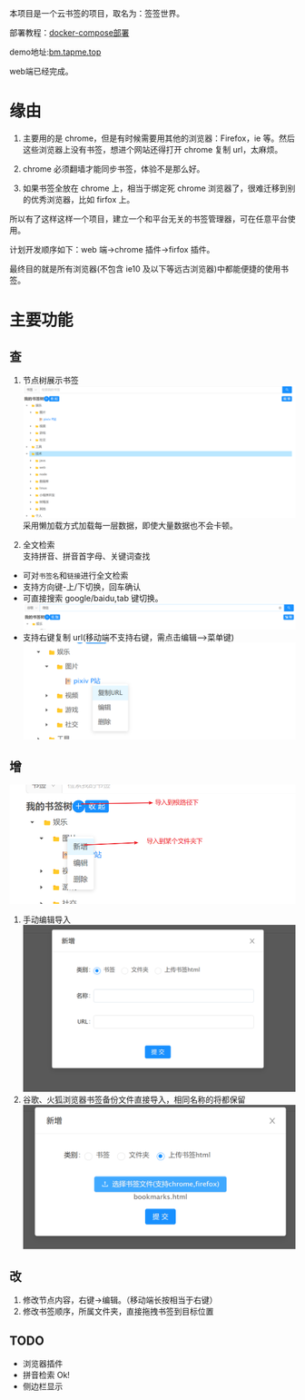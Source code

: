 本项目是一个云书签的项目，取名为：签签世界。

部署教程：[docker-compose部署](https://github.com/FleyX/bookmark/blob/master/bookMarkDocker/README.md)

demo地址:[bm.tapme.top](http://bm.tapme.top)

web端已经完成。

# 缘由

1. 主要用的是 chrome，但是有时候需要用其他的浏览器：Firefox，ie 等。然后这些浏览器上没有书签，想进个网站还得打开 chrome 复制 url，太麻烦。

2. chrome 必须翻墙才能同步书签，体验不是那么好。

3. 如果书签全放在 chrome 上，相当于绑定死 chrome 浏览器了，很难迁移到别的优秀浏览器，比如 firfox 上。

所以有了这样这样一个项目，建立一个和平台无关的书签管理器，可在任意平台使用。

计划开发顺序如下：web 端->chrome 插件->firfox 插件。

最终目的就是所有浏览器(不包含 ie10 及以下等远古浏览器)中都能便捷的使用书签。

# 主要功能

## 查

1. 节点树展示书签
   ![](https://raw.githubusercontent.com/FleyX/files/master/blogImg/20190801185846.png)
   采用懒加载方式加载每一层数据，即使大量数据也不会卡顿。

2. 全文检索<br>
    支持拼音、拼音首字母、关键词查找

- 可对`书签名`和`链接`进行全文检索
- 支持方向键-上/下切换，回车确认
- 可直接搜索 google/baidu,tab 键切换。
  ![](https://raw.githubusercontent.com/FleyX/files/master/blogImg/20190801190720.png)
- 支持右键复制 url(移动端不支持右键，需点击编辑-->菜单键)
  ![](https://raw.githubusercontent.com/FleyX/files/master/blogImg/20190801191010.png)

## 增

![](https://raw.githubusercontent.com/FleyX/files/master/blogImg/20190801191452.png)

1. 手动编辑导入
   ![](https://raw.githubusercontent.com/FleyX/files/master/blogImg/20190801191601.png)
2. 谷歌、火狐浏览器书签备份文件直接导入，相同名称的将都保留
   ![](https://raw.githubusercontent.com/FleyX/files/master/blogImg/20190801191721.png)

## 改

1. 修改节点内容，右键->编辑。（移动端长按相当于右键）
2. 修改书签顺序，所属文件夹，直接拖拽书签到目标位置

## TODO

- 浏览器插件
- 拼音检索 Ok!
- 侧边栏显示
